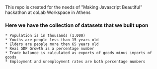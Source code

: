This repo is created for the needs of "Making Javascript Beautiful" hackathon at coLab Workspace in Athens

### Here we have the collection of datasets that we built upon
	* Population is in thousands (1.000)
	* Youths are people less than 15 years old
	* Elders are people more then 65 years old
	* Real GDP Growth is a percentage number
	* Trade balance is calculated as exports of goods minus imports of goods
	* Employment and unemployment rates are both percentage numbers